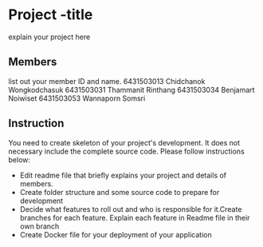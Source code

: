# Project -title
explain your project here
## Members
list out your member ID and name.
6431503013 Chidchanok Wongkodchasuk
6431503031 Thammanit Rinthang
6431503034 Benjamart Noiwiset
6431503053 Wannaporn Somsri

## Instruction
You need to create skeleton of your project's development. It does not necessary include the complete source code. Please follow instructions below:
- Edit readme file that briefly explains your project and details of members.​ 
- Create folder structure and some source code to prepare for development
- Decide what features to roll out and who is responsible for it.​ Create branches for each feature. Explain each feature in Readme file in their own branch​ 
- Create Docker file for your deployment of your application 
